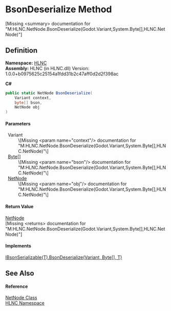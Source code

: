 # BsonDeserialize Method


\[Missing &lt;summary&gt; documentation for "M:HLNC.NetNode.BsonDeserialize(Godot.Variant,System.Byte[],HLNC.NetNode)"\]



## Definition
**Namespace:** <a href="N_HLNC">HLNC</a>  
**Assembly:** HLNC (in HLNC.dll) Version: 1.0.0+b0975625c25154a1fdd31b2c47aff0d2d2f398ac

**C#**
``` C#
public static NetNode BsonDeserialize(
	Variant context,
	byte[] bson,
	NetNode obj
)
```



#### Parameters
<dl><dt>  Variant</dt><dd>\[Missing &lt;param name="context"/&gt; documentation for "M:HLNC.NetNode.BsonDeserialize(Godot.Variant,System.Byte[],HLNC.NetNode)"\]</dd><dt>  <a href="https://learn.microsoft.com/dotnet/api/system.byte" target="_blank" rel="noopener noreferrer">Byte</a>[]</dt><dd>\[Missing &lt;param name="bson"/&gt; documentation for "M:HLNC.NetNode.BsonDeserialize(Godot.Variant,System.Byte[],HLNC.NetNode)"\]</dd><dt>  <a href="T_HLNC_NetNode">NetNode</a></dt><dd>\[Missing &lt;param name="obj"/&gt; documentation for "M:HLNC.NetNode.BsonDeserialize(Godot.Variant,System.Byte[],HLNC.NetNode)"\]</dd></dl>

#### Return Value
<a href="T_HLNC_NetNode">NetNode</a>  
\[Missing &lt;returns&gt; documentation for "M:HLNC.NetNode.BsonDeserialize(Godot.Variant,System.Byte[],HLNC.NetNode)"\]

#### Implements
<a href="M_HLNC_IBsonSerializable_1_BsonDeserialize">IBsonSerializable(T).BsonDeserialize(Variant, Byte[], T)</a>  


## See Also


#### Reference
<a href="T_HLNC_NetNode">NetNode Class</a>  
<a href="N_HLNC">HLNC Namespace</a>  

